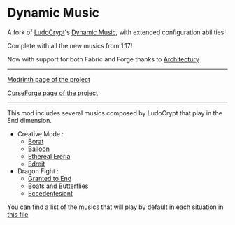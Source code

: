 # Dynamic Music

A fork of [LudoCrypt](https://github.com/LudoCrypt)'s [Dynamic Music](https://github.com/LudoCrypt/Dynamic-Music), with extended configuration abilities!

Complete with all the new musics from 1.17!

Now with support for both Fabric and Forge thanks to [Architectury](https://github.com/architectury/architectury-api)

---

[Modrinth page of the project](https://modrinth.com/mod/dynamic-music-updated)

[CurseForge page of the project](https://www.curseforge.com/minecraft/mc-mods/dynamic-music-updated)

---

This mod includes several musics composed by LudoCrypt that play in the End dimension.
 - Creative Mode :
   - [Borat](https://ludocrypt.bandcamp.com/track/borat)
   - [Balloon](https://ludocrypt.bandcamp.com/track/balloon)
   - [Ethereal Ereria](https://ludocrypt.bandcamp.com/track/ethereal-ereria)
   - [Edreit](https://ludocrypt.bandcamp.com/track/edreit)
 - Dragon Fight :
   - [Granted to End](https://ludocrypt.bandcamp.com/track/granted-to-end)
   - [Boats and Butterflies](https://ludocrypt.bandcamp.com/track/boats-and-butterflies)
   - [Eccedentesiant](https://ludocrypt.bandcamp.com/track/eccedentesiast)

You can find a list of the musics that will play by default in each situation in [this file](https://github.com/c-leri/Dynamic-Music/blob/1.19.2-architectury/OVERWORLD_MUSIC.md)
